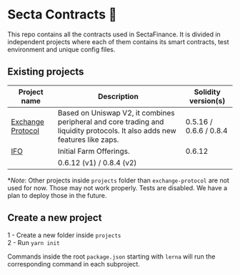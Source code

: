 # Secta Contracts 🥞

This repo contains all the contracts used in SectaFinance. It is divided in independent projects where each of them contains its smart contracts, test environment and unique config files.

## Existing projects

| Project name                                                          | Description                                                                                                                | Solidity version(s)      |
| --------------------------------------------------------------------- | -------------------------------------------------------------------------------------------------------------------------- | ------------------------ |
| [Exchange Protocol](./projects/exchange-protocol)                     | Based on Uniswap V2, it combines peripheral and core trading and liquidity protocols. It also adds new features like zaps. | 0.5.16 / 0.6.6 / 0.8.4   |
| [IFO](./projects/ifo)                                                 | Initial Farm Offerings.                                                                                                    | 0.6.12                   |
                                                                                | 0.6.12 (v1) / 0.8.4 (v2) |

**Note*:
Other projects inside `projects` folder than `exchange-protocol` are not used for now. Those may not work properly. Tests are disabled. We have a plan to deploy those in the future.

## Create a new project

1 - Create a new folder inside `projects` <br/>
2 - Run `yarn init`

Commands inside the root `package.json` starting with `lerna` will run the corresponding command in each subproject.
